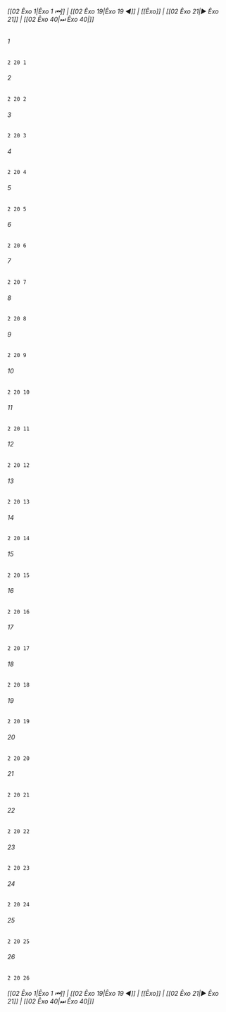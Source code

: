 
###### [[02 Êxo 1|Êxo 1 ⏮]] | [[02 Êxo 19|Êxo 19 ◀]] | [[Êxo]] | [[02 Êxo 21|▶ Êxo 21]] | [[02 Êxo 40|⏭ Êxo 40|]]

###### 1
``` verse
2 20 1 
```
###### 2
``` verse
2 20 2 
```
###### 3
``` verse
2 20 3 
```
###### 4
``` verse
2 20 4 
```
###### 5
``` verse
2 20 5 
```
###### 6
``` verse
2 20 6 
```
###### 7
``` verse
2 20 7 
```
###### 8
``` verse
2 20 8 
```
###### 9
``` verse
2 20 9 
```
###### 10
``` verse
2 20 10 
```
###### 11
``` verse
2 20 11 
```
###### 12
``` verse
2 20 12 
```
###### 13
``` verse
2 20 13 
```
###### 14
``` verse
2 20 14 
```
###### 15
``` verse
2 20 15 
```
###### 16
``` verse
2 20 16 
```
###### 17
``` verse
2 20 17 
```
###### 18
``` verse
2 20 18 
```
###### 19
``` verse
2 20 19 
```
###### 20
``` verse
2 20 20 
```
###### 21
``` verse
2 20 21 
```
###### 22
``` verse
2 20 22 
```
###### 23
``` verse
2 20 23 
```
###### 24
``` verse
2 20 24 
```
###### 25
``` verse
2 20 25 
```
###### 26
``` verse
2 20 26 
```

###### [[02 Êxo 1|Êxo 1 ⏮]] | [[02 Êxo 19|Êxo 19 ◀]] | [[Êxo]] | [[02 Êxo 21|▶ Êxo 21]] | [[02 Êxo 40|⏭ Êxo 40|]]

